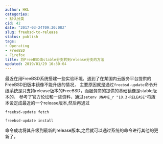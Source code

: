 ```yaml
---
author: HKL
categories:
- 默认分类
cid: 42
date: "2017-03-24T09:30:00Z"
slug: freebsd-to-release
status: publish
tags:
- Operating
- FreeBSD
- Firefox
title: 将FreeBSD由stable分支转到release分支的方法
updated: 2019/01/29 16:30:04
---
```



最近在用FreeBSD系统搭建一些实验环境，遇到了在某国内云服务平台提供的FreeBSD旧版本镜像不能升级的情况，
主要原因就是通过`freebsd-update`命令升级系统是只支持release版本的FreeBSD，而服务商的提供的基础镜像是stable版本的，
参考了官方论坛和一些资料，通过`setenv UNAME_r "10.3-RELEASE"`将版本设定成最近的一个release版本,然后再通过

`freebsd-update fetch`

`freebsd-update install`

命令成功将其升级到最新的release版本,之后就可以通过系统的命令进行其他的更新了。